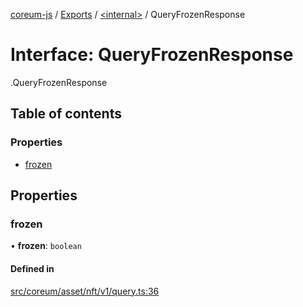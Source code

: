 [coreum-js](../README.md) / [Exports](../modules.md) / [<internal\>](../modules/internal_.md) / QueryFrozenResponse

# Interface: QueryFrozenResponse

[<internal>](../modules/internal_.md).QueryFrozenResponse

## Table of contents

### Properties

- [frozen](internal_.QueryFrozenResponse.md#frozen)

## Properties

### frozen

• **frozen**: `boolean`

#### Defined in

[src/coreum/asset/nft/v1/query.ts:36](https://github.com/CooperFoundation/coreum-js/blob/f8fbe50/src/coreum/asset/nft/v1/query.ts#L36)
